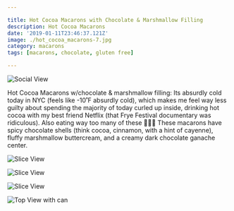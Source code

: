```yaml
---

title: Hot Cocoa Macarons with Chocolate & Marshmallow Filling
description: Hot Cocoa Macarons
date: '2019-01-11T23:46:37.121Z'
image: ./hot_cocoa_macarons-7.jpg
category: macarons
tags: [macarons, chocolate, gluten free]

---
```


![Social View](./hot_cocoa_macarons-7.jpg)

<div class="body-text">

Hot Cocoa Macarons w/chocolate & marshmallow filling: Its absurdly cold today in NYC (feels like -10˚F absurdly cold), which makes me feel way less guilty about spending the majority of today curled up inside, drinking hot cocoa with my best friend Netflix (that Frye Festival documentary was ridiculous). Also eating way too many of these 💁🏼‍♀️ These macarons have spicy chocolate shells (think cocoa, cinnamon, with a hint of cayenne), fluffy marshmallow buttercream, and a creamy dark chocolate ganache center.

</div>

<div class="multi-picture multi-picture--2">

![Slice View](./hot_cocoa_macarons-14.jpg)

![Slice View](./hot_cocoa_macarons-11.jpg)

</div>

![Slice View](./hot_cocoa_macarons-2.jpg)

![Top View with can](./hot_cocoa_macarons-9.jpg)
